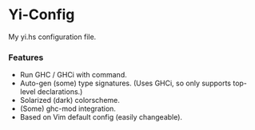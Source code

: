 Yi-Config
=========

My yi.hs configuration file.

<h3>Features</h3>

- Run GHC / GHCi with command.
- Auto-gen (some) type signatures. (Uses GHCi, so only supports top-level declarations.)
- Solarized (dark) colorscheme.
- (Some) ghc-mod integration.
- Based on Vim default config (easily changeable).
